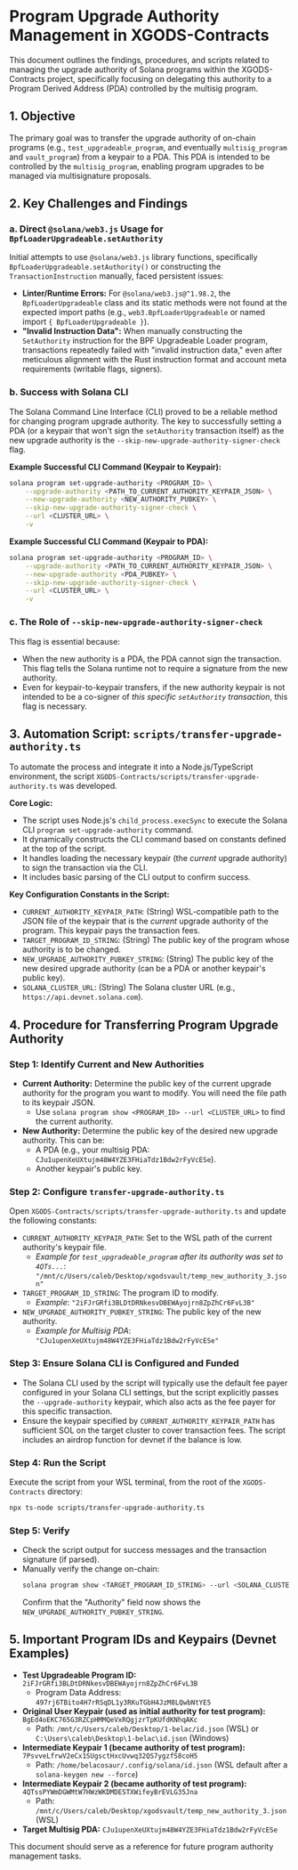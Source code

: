 # Program Upgrade Authority Management in XGODS-Contracts

This document outlines the findings, procedures, and scripts related to managing the upgrade authority of Solana programs within the XGODS-Contracts project, specifically focusing on delegating this authority to a Program Derived Address (PDA) controlled by the multisig program.

## 1. Objective

The primary goal was to transfer the upgrade authority of on-chain programs (e.g., `test_upgradeable_program`, and eventually `multisig_program` and `vault_program`) from a keypair to a PDA. This PDA is intended to be controlled by the `multisig_program`, enabling program upgrades to be managed via multisignature proposals.

## 2. Key Challenges and Findings

### a. Direct `@solana/web3.js` Usage for `BpfLoaderUpgradeable.setAuthority`
Initial attempts to use `@solana/web3.js` library functions, specifically `BpfLoaderUpgradeable.setAuthority()` or constructing the `TransactionInstruction` manually, faced persistent issues:
- **Linter/Runtime Errors:** For `@solana/web3.js@^1.98.2`, the `BpfLoaderUpgradeable` class and its static methods were not found at the expected import paths (e.g., `web3.BpfLoaderUpgradeable` or named import `{ BpfLoaderUpgradeable }`).
- **"Invalid Instruction Data":** When manually constructing the `SetAuthority` instruction for the BPF Upgradeable Loader program, transactions repeatedly failed with "invalid instruction data," even after meticulous alignment with the Rust instruction format and account meta requirements (writable flags, signers).

### b. Success with Solana CLI
The Solana Command Line Interface (CLI) proved to be a reliable method for changing program upgrade authority. The key to successfully setting a PDA (or a keypair that won't sign the `setAuthority` transaction itself) as the new upgrade authority is the `--skip-new-upgrade-authority-signer-check` flag.

**Example Successful CLI Command (Keypair to Keypair):**
```bash
solana program set-upgrade-authority <PROGRAM_ID> \
    --upgrade-authority <PATH_TO_CURRENT_AUTHORITY_KEYPAIR_JSON> \
    --new-upgrade-authority <NEW_AUTHORITY_PUBKEY> \
    --skip-new-upgrade-authority-signer-check \
    --url <CLUSTER_URL> \
    -v
```

**Example Successful CLI Command (Keypair to PDA):**
```bash
solana program set-upgrade-authority <PROGRAM_ID> \
    --upgrade-authority <PATH_TO_CURRENT_AUTHORITY_KEYPAIR_JSON> \
    --new-upgrade-authority <PDA_PUBKEY> \
    --skip-new-upgrade-authority-signer-check \
    --url <CLUSTER_URL> \
    -v
```

### c. The Role of `--skip-new-upgrade-authority-signer-check`
This flag is essential because:
- When the new authority is a PDA, the PDA cannot sign the transaction. This flag tells the Solana runtime not to require a signature from the new authority.
- Even for keypair-to-keypair transfers, if the new authority keypair is not intended to be a co-signer of *this specific `setAuthority` transaction*, this flag is necessary.

## 3. Automation Script: `scripts/transfer-upgrade-authority.ts`

To automate the process and integrate it into a Node.js/TypeScript environment, the script `XGODS-Contracts/scripts/transfer-upgrade-authority.ts` was developed.

**Core Logic:**
- The script uses Node.js's `child_process.execSync` to execute the Solana CLI `program set-upgrade-authority` command.
- It dynamically constructs the CLI command based on constants defined at the top of the script.
- It handles loading the necessary keypair (the *current* upgrade authority) to sign the transaction via the CLI.
- It includes basic parsing of the CLI output to confirm success.

**Key Configuration Constants in the Script:**
- `CURRENT_AUTHORITY_KEYPAIR_PATH`: (String) WSL-compatible path to the JSON file of the keypair that is the *current* upgrade authority of the program. This keypair pays the transaction fees.
- `TARGET_PROGRAM_ID_STRING`: (String) The public key of the program whose authority is to be changed.
- `NEW_UPGRADE_AUTHORITY_PUBKEY_STRING`: (String) The public key of the new desired upgrade authority (can be a PDA or another keypair's public key).
- `SOLANA_CLUSTER_URL`: (String) The Solana cluster URL (e.g., `https://api.devnet.solana.com`).

## 4. Procedure for Transferring Program Upgrade Authority

### Step 1: Identify Current and New Authorities
- **Current Authority:** Determine the public key of the current upgrade authority for the program you want to modify. You will need the file path to its keypair JSON.
    - Use `solana program show <PROGRAM_ID> --url <CLUSTER_URL>` to find the current authority.
- **New Authority:** Determine the public key of the desired new upgrade authority. This can be:
    - A PDA (e.g., your multisig PDA: `CJu1upenXeUXtujm48W4YZE3FHiaTdz1Bdw2rFyVcESe`).
    - Another keypair's public key.

### Step 2: Configure `transfer-upgrade-authority.ts`
Open `XGODS-Contracts/scripts/transfer-upgrade-authority.ts` and update the following constants:
- `CURRENT_AUTHORITY_KEYPAIR_PATH`: Set to the WSL path of the current authority's keypair file.
    - *Example for `test_upgradeable_program` after its authority was set to `4QTs...`*: `"/mnt/c/Users/caleb/Desktop/xgodsvault/temp_new_authority_3.json"`
- `TARGET_PROGRAM_ID_STRING`: The program ID to modify.
    - *Example*: `"2iFJrGRfi3BLDtDRNkesvDBEWAyojrn8ZpZhCr6FvL3B"`
- `NEW_UPGRADE_AUTHORITY_PUBKEY_STRING`: The public key of the new authority.
    - *Example for Multisig PDA*: `"CJu1upenXeUXtujm48W4YZE3FHiaTdz1Bdw2rFyVcESe"`

### Step 3: Ensure Solana CLI is Configured and Funded
- The Solana CLI used by the script will typically use the default fee payer configured in your Solana CLI settings, but the script explicitly passes the `--upgrade-authority` keypair, which also acts as the fee payer for this specific transaction.
- Ensure the keypair specified by `CURRENT_AUTHORITY_KEYPAIR_PATH` has sufficient SOL on the target cluster to cover transaction fees. The script includes an airdrop function for devnet if the balance is low.

### Step 4: Run the Script
Execute the script from your WSL terminal, from the root of the `XGODS-Contracts` directory:
```bash
npx ts-node scripts/transfer-upgrade-authority.ts
```

### Step 5: Verify
- Check the script output for success messages and the transaction signature (if parsed).
- Manually verify the change on-chain:
  ```bash
  solana program show <TARGET_PROGRAM_ID_STRING> --url <SOLANA_CLUSTER_URL>
  ```
  Confirm that the "Authority" field now shows the `NEW_UPGRADE_AUTHORITY_PUBKEY_STRING`.

## 5. Important Program IDs and Keypairs (Devnet Examples)

- **Test Upgradeable Program ID:** `2iFJrGRfi3BLDtDRNkesvDBEWAyojrn8ZpZhCr6FvL3B`
    - Program Data Address: `497rj6TBito4H7rRSqDL1y3RKuTGbH4JzM8LQwbNtYE5`
- **Original User Keypair (used as initial authority for test program):** `BgEd4oEKC765G3RZCpHMMQeVxRQgjzrTpKUfdKNhqAKc`
    - Path: `/mnt/c/Users/caleb/Desktop/1-belac/id.json` (WSL) or `C:\Users\caleb\Desktop\1-belac\id.json` (Windows)
- **Intermediate Keypair 1 (became authority of test program):** `7PsvveLfrwV2eCx1SUgsctHxcUvwq32QS7ygzfS8coH5`
    - Path: `/home/belacosaur/.config/solana/id.json` (WSL default after a `solana-keygen new --force`)
- **Intermediate Keypair 2 (became authority of test program):** `4QTssPYWmDGWMtW7HWzWKDMDESTXWifeyBrEVLG35Jna`
    - Path: `/mnt/c/Users/caleb/Desktop/xgodsvault/temp_new_authority_3.json` (WSL)
- **Target Multisig PDA:** `CJu1upenXeUXtujm48W4YZE3FHiaTdz1Bdw2rFyVcESe`

This document should serve as a reference for future program authority management tasks. 